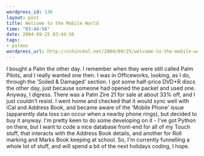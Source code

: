 ```yaml
--- 
wordpress_id: 136
layout: post
title: Welcome to the Mobile World
time: "03:44:56"
date: 2004-09-25 03:44:56
tags: 
- palmos
wordpress_url: http://schinckel.net/2004/09/25/welcome-to-the-mobile-world/
---
```

I bought a Palm the other day. I remember when they were still called Palm Pilots, and I really wanted one then. I was in Officeworks, looking, as I do, through the 'Soiled & Damaged' section. I got some half-price DVD+R discs the other day, just because someone had opened the packet and used one. Anyway, I digress. There was a Palm Zire 21 for sale at about 33% off, and I just couldn't resist. I went home and checked that it would sync well with iCal and Address Book, and became aware of the 'Mobile Phone' issue (apparently data loss can occur when a nearby phone rings), but decided to buy it anyway. I'm pretty keen to do some developing on it - I've got Python on there, but I want to code a nice database front-end for all of my Touch stuff, that interacts with the Address Book details, and another for Roll marking and Marks Book keeping at school. So, I'm currently funnelling a whole lot of stuff, and will spend a bit of the next holidays coding, I hope. 
